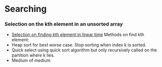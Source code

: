 # Searching

### Selection on the kth element in an unsorted array
- [Selection on finding kth element in linear time](http://www.cs.cmu.edu/afs/cs/academic/class/15451-s14/LectureNotes/median.pdf)
Methods on find kth element:
- Heap sort for best worse case. Stop sorting when index k is sorted. 
- Quick select using quick sort algorithm but only recursively called on the partition where k lies.
- Medium of medium
